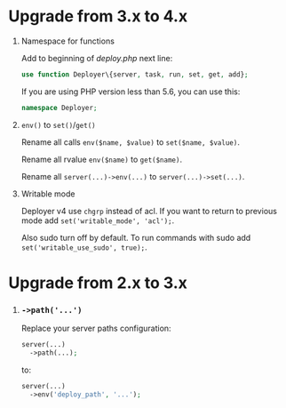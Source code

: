 # Upgrade from 3.x to 4.x

1. Namespace for functions

   Add to beginning of *deploy.php* next line:
    
   ```php
   use function Deployer\{server, task, run, set, get, add};
   ```
   
   If you are using PHP version less than 5.6, you can use this:
   
   ```php
   namespace Deployer;
   ```

2. `env()` to `set()`/`get()`
   
   Rename all calls `env($name, $value)` to `set($name, $value)`.
   
   Rename all rvalue `env($name)` to `get($name)`.
    
   Rename all `server(...)->env(...)` to `server(...)->set(...)`.

3. Writable mode
   
   Deployer v4 use `chgrp` instead of acl. 
   If you want to return to previous mode add `set('writable_mode', 'acl');`.
   
   Also sudo turn off by default. To run commands with sudo add `set('writable_use_sudo', true);`.

# Upgrade from 2.x to 3.x

1. ### `->path('...')`   

   Replace your server paths configuration:
   
   ```php
   server(...)
     ->path(...);
   ```
   
   to:
   
   ```php 
   server(...)
     ->env('deploy_path', '...');
   ```
